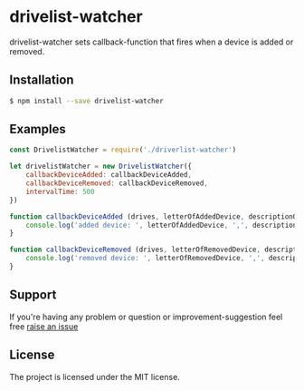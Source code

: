 drivelist-watcher
=================

drivelist-watcher sets callback-function that fires when a device is added or removed.

Installation
------------

```sh
$ npm install --save drivelist-watcher
```

Examples
------------

```js
const DrivelistWatcher = require('./driverlist-watcher')

let drivelistWatcher = new DrivelistWatcher({
    callbackDeviceAdded: callbackDeviceAdded,
    callbackDeviceRemoved: callbackDeviceRemoved,
    intervalTime: 500
})

function callbackDeviceAdded (drives, letterOfAddedDevice, descriptionOfAddedDevice) {
    console.log('added device: ', letterOfAddedDevice, ',', descriptionOfAddedDevice)
}

function callbackDeviceRemoved (drives, letterOfRemovedDevice, descriptionOfRemovedDevice) {
    console.log('removed device: ', letterOfRemovedDevice, ',', descriptionOfRemovedDevice)
}
```


Support
-------

If you're having any problem or question or improvement-suggestion feel free [raise an issue](https://github.com/jaheraho/drivelist-watcher/issues/new)

License
-------

The project is licensed under the MIT license.